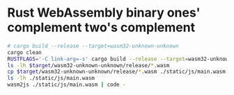 # Rust WebAssembly binary ones' complement two's complement

```sh
# cargo build --release --target=wasm32-unknown-unknown
cargo clean
RUSTFLAGS='-C link-arg=-s' cargo build --release --target=wasm32-unknown-unknown
ls -lh $target/wasm32-unknown-unknown/release/*.wasm
cp $target/wasm32-unknown-unknown/release/*.wasm ./static/js/main.wasm
ls -lh ./static/js/main.wasm
wasm2js ./static/js/main.wasm | code -
```
